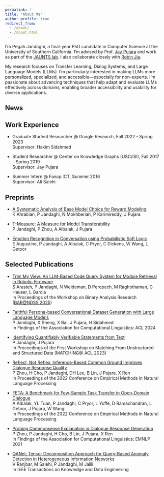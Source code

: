 ```yaml
---
permalink: /
title: "About Me"
author_profile: true
redirect_from: 
  - /about/
  - /about.html
---
```


I’m Pegah Jandaghi, a final-year PhD candidate in Computer Science at the University of Southern California. 
I’m advised by Prof. [Jay Pujara](https://www.jaypujara.org/) and work as part of the [JAUNTS lab](https://www.jauntslab.org/index.html). 
I also collaborate closely with [Robin Jia](https://robinjia.github.io/).

My research focuses on Transfer Learning, Dialog Systems, and Large Language Models (LLMs). 
I’m particularly interested in making LLMs more personalized, specialized, and accessible—especially for non-experts.
I’m passionate about advancing techniques that help adapt and evaluate LLMs effectively across domains, enabling broader accessibility and usability for diverse applications.

News 
------


Work Experience
------
* Graduate Student Researcher @ Google Research, Fall 2022 - Spring 2023<br>
  Supervisor: Hakim Sidahmed

* Student Researcher @ Center on Knowledge Graphs (USC/ISI), Fall 2017 - Spring 2019 <br>
  Supervisor: Jay Pujara

* Summer Intern @ Fanap ICT, Summer 2016  <br>
  Supervisor: Ali Salehi

Preprints
-------
* [A Systematic Analysis of Base Model Choice for Reward Modeling]()<br>
K Ahrabian, P Jandaghi, N Mokhberian, P Karimireddy, J Pujara

* [T-Measure: A Measure for Model Transferability]()<br>
P Jandaghi, P Zhou, A Albalak, J Pujara

* [Emotion Recognition in Conversation using Probabilistic Soft Logic](https://arxiv.org/abs/2207.07238.pdf)<br>
E Augustine, P Jandaghi, A Albalak, C Pryor, C Dickens, W Wang, L Getoor

Selected Publications
------
* [Trim My View: An LLM-Based Code Query System for Module Retrieval in Robotic Firmware](https://arxiv.org/pdf/2503.03969)<br>
  S Arasteh, P Jandaghi, N Weideman, D Perepech, M Raghothaman, C Hauser, L Garcia <br>
  In Proceedings of the Workshop on Binary Analysis Research ([BAR@NDSS 2025](https://www.ndss-symposium.org/ndss2025/submissions/cfp-bar/))


* [Faithful Persona-based Conversational Dataset Generation with Large Language Models](https://arxiv.org/abs/2312.10007.pdf)<br>
  P Jandaghi, X Sheng, X Bai, J Pujara, H Sidahmed <br>
  In Findings of the Association for Computational Linguistics: ACL 2024
  
* [Identifying Quantifiably Verifiable Statements from Text](https://aclanthology.org/2023.matching-1.2.pdf)<br>
  P Jandaghi, J Pujara <br>
  In Proceedings of the First Workshop on Matching From Unstructured and Structured Data (MATCHING@ ACL 2023)

* [Reflect, Not Reflex: Inference-Based Common Ground Improves Dialogue Response Quality](https://aclanthology.org/2022.emnlp-main.714.pdf)<br>
  P Zhou, H Cho, P Jandaghi, DH Lee, B Lin, J Pujara, X Ren <br>
  In Proceedings of the 2022 Conference on Empirical Methods in Natural Language Processing

* [FETA: A Benchmark for Few-Sample Task Transfer in Open-Domain Dialogue](https://aclanthology.org/2022.emnlp-main.751.pdf) <br>
  A Albalak, YL Tuan, P Jandaghi, C Pryor, L Yoffe, D Ramachandran, L Getoor, J Pujara, W Wang <br>
  In Proceedings of the 2022 Conference on Empirical Methods in Natural Language Processing

* [Probing Commonsense Explanation in Dialogue Response Generation](https://aclanthology.org/2021.findings-emnlp.349.pdf) <br>
  P Zhou, P Jandaghi, H Cho, B Lin, J Pujara, X Ren <br>
  In Findings of the Association for Computational Linguistics: EMNLP 2021

* [QANet: Tensor Decomposition Approach for Query-Based Anomaly Detection in Heterogeneous Information Networks](https://ieeexplore.ieee.org/stamp/stamp.jsp?tp=&arnumber=8488508&tag=1) <br>
  V Ranjbar, M Salehi, P Jandaghi, M Jalili <br>
  In IEEE Transactions on Knowledge and Data Engineering

